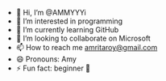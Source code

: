 - 👋 Hi, I’m @AMMYYYi
- 👀 I’m interested in programming 
- 🌱 I’m currently learning GitHub 
- 💞️ I’m looking to collaborate on Microsoft 
- 📫 How to reach me amritaroy@gmail.com
- 😄 Pronouns: Amy 
- ⚡ Fun fact: beginner 🔰 

<!---
AMMYYYi/AMMYYYi is a ✨ special ✨ repository because its `README.md` (this file) appears on your GitHub profile.
You can click the Preview link to take a look at your changes.
--->
